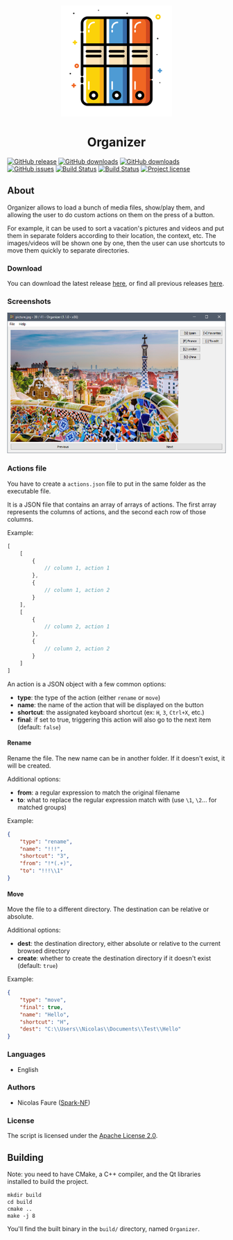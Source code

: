 <p align="center"><img src="resources/images/readme.png" alt="" /></p>

<h1 align="center">Organizer</h1>

[![GitHub release](https://img.shields.io/github/release/Spark-NF/organizer.svg)](https://github.com/Spark-NF/organizer/releases/latest)
[![GitHub downloads](https://img.shields.io/github/downloads/Spark-NF/organizer/latest/total.svg)](https://github.com/Spark-NF/organizer/releases/latest)
[![GitHub downloads](https://img.shields.io/github/downloads/Spark-NF/organizer/total.svg)](https://github.com/Spark-NF/organizer/releases)
[![GitHub issues](https://img.shields.io/github/issues/Spark-NF/organizer.svg)](https://github.com/Spark-NF/organizer/issues)
[![Build Status](https://travis-ci.org/Spark-NF/organizer.svg?branch=master)](https://travis-ci.org/Spark-NF/organizer)
[![Build Status](https://ci.appveyor.com/api/projects/status/lm08r4q0kuui7a5y/branch/master?svg=true)](https://ci.appveyor.com/project/Spark-NF/organizer)
[![Project license](https://img.shields.io/github/license/Spark-NF/organizer.svg)](https://raw.githubusercontent.com/Spark-NF/organizer/develop/LICENSE)

## About
Organizer allows to load a bunch of media files, show/play them, and allowing the user to do custom actions on them on the press of a button.

For example, it can be used to sort a vacation's pictures and videos and put them in separate folders according to their location, the context, etc. The images/videos will be shown one by one, then the user can use shortcuts to move them quickly to separate directories.

### Download
You can download the latest release [here](https://github.com/Spark-NF/organizer/releases/latest), or find all previous releases [here](https://github.com/Spark-NF/organizer/releases).

### Screenshots

![Main](resources/images/screenshots/main.png)

### Actions file
You have to create a `actions.json` file to put in the same folder as the executable file.

It is a JSON file that contains an array of arrays of actions. The first array represents the columns of actions, and the second each row of those columns.

Example:
```js
[
    [
        {
            // column 1, action 1
        },
        {
            // column 1, action 2
        }
    ],
    [
        {
            // column 2, action 1
        },
        {
            // column 2, action 2
        }
    ]
]
```

An action is a JSON object with a few common options:
* **type**: the type of the action (either `rename` or `move`)
* **name**: the name of the action that will be displayed on the button
* **shortcut**: the assignated keyboard shortcut (ex: `H`, `3`, `Ctrl+X`, etc.)
* **final**: if set to true, triggering this action will also go to the next item (default: `false`)

#### Rename
Rename the file. The new name can be in another folder. If it doesn't exist, it will be created.

Additional options:
* **from**: a regular expression to match the original filename
* **to**: what to replace the regular expression match with (use `\1`, `\2`... for matched groups)

Example:
```json
{
    "type": "rename",
    "name": "!!!",
    "shortcut": "3",
    "from": "!*(.+)",
    "to": "!!!\\1"
}
```

#### Move
Move the file to a different directory. The destination can be relative or absolute.

Additional options:
* **dest**: the destination directory, either absolute or relative to the current browsed directory
* **create**: whether to create the destination directory if it doesn't exist (default: `true`)

Example:
```json
{
    "type": "move",
    "final": true,
    "name": "Hello",
    "shortcut": "H",
    "dest": "C:\\Users\\Nicolas\\Documents\\Test\\Hello"
}
```

### Languages
* English

### Authors
* Nicolas Faure ([Spark-NF](https://github.com/Spark-NF))

### License
The script is licensed under the [Apache License 2.0](http://www.apache.org/licenses/LICENSE-2.0).

## Building
Note: you need to have CMake, a C++ compiler, and the Qt libraries installed to build the project.

```
mkdir build
cd build
cmake ..
make -j 8
```

You'll find the built binary in the `build/` directory, named `Organizer`.